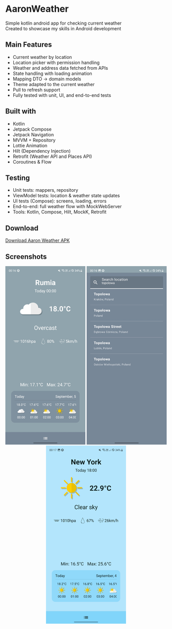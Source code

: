 # AaronWeather
Simple kotlin android app for checking current weather  
Created to showcase my skills in Android development  

## Main Features
- Current weather by location
- Location picker with permission handling
- Weather and address data fetched from APIs
- State handling with loading animation
- Mapping DTO → domain models
- Theme adapted to the current weather
- Pull to refresh support
- Fully tested with unit, UI, and end-to-end tests

## Built with
- Kotlin
- Jetpack Compose
- Jetpack Navigation
- MVVM + Repository
- Lottie Animation
- Hilt (Dependency Injection)
- Retrofit (Weather API and Places API)
- Coroutines & Flow

## Testing

- Unit tests: mappers, repository
- ViewModel tests: location & weather state updates
- UI tests (Compose): screens, loading, errors
- End-to-end: full weather flow with MockWebServer
- Tools: Kotlin, Compose, Hilt, MockK, Retrofit

## Download

[Download Aaron Weather APK](https://github.com/komodobear/AaronWeather-AndroidApp/releases/latest)

## Screenshots
<p align="center">
  <img src="screenshots/screen_1.jpg" alt="Main Screen" width="250"/>
  <img src="screenshots/screen_2.jpg" alt="Drawer" width="250"/>
  <img src="screenshots/screen_3.jpg" alt="Main Screen" width="250"/>
</p>
